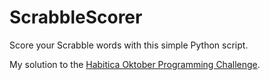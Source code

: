 # ScrabbleScorer
 Score your Scrabble words with this simple Python script.

My solution to the [Habitica Oktober Programming Challenge](https://habitica.com/challenges/460f9bb8-86ee-4bd3-ba2e-d747af94d258).